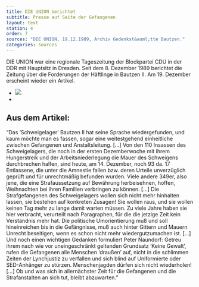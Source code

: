 ```yaml
---
title: DIE UNION berichtet
subtitle: Presse auf Seite der Gefangenen
layout: text
station: 4
order: 7
sources: "DIE UNION, 19.12.1989, Archiv Gedenkst&auml;tte Bautzen."
categories: sources
--- 
```

DIE UNION war eine regionale Tageszeitung der Blockpartei CDU in der DDR mit Hauptsitz in Dresden. Seit dem 8. Dezember 1989 berichtet die Zeitung &uuml;ber die Forderungen der H&auml;ftlinge in Bautzen II. Am 19. Dezember erscheint wieder ein Artikel.

<ul class="carousel">
	<li><a href="{{ site.url }}/assets/station-photos/4_G_Oeffentlichkeit_Quelle_DieUnion_Schweigelager_19-12-1989.jpg" data-lightbox="gallery-1"><img src="{{ site.url }}/assets/station-photos/4_G_Oeffentlichkeit_Quelle_DieUnion_Schweigelager_19-12-1989.jpg"></a></li>
	<li><a href="{{ site.url }}/assets/station-photos/4_G_Oeffentlichkeit_Quelle_DieUnion_Schweigelager2_19-12-1989.jpg" data-lightbox="gallery-1"></a></li>
</ul>

## Aus dem Artikel:

&ldquo;Das &lsquo;Schweigelager&rsquo; Bautzen II hat seine Sprache wiedergefunden, und kaum m&ouml;chte man es fassen, sogar eine weitestgehend einheitliche zwischen Gefangenen und Anstaltsleitung. [&hellip;] Von den 110 Insassen des Schweigelagers, die noch in der ersten Dezemberwoche mit ihrem Hungerstreik und der Arbeitsniederlegung die Mauer des Schweigens durchbrechen halfen, sind heute, am 14. Dezember, noch 93 da. 17 Entlassene, die unter die Amnestie fallen bzw. deren Urteile unverz&uuml;glich gepr&uuml;ft und f&uuml;r unrechtm&auml;&szlig;ig befunden wurden. Viele andere 349er, also jene, die eine Strafaussetzung auf Bew&auml;hrung herbeisehnen, hoffen, Weihnachten bei ihren Familien verbringen zu k&ouml;nnen. [&hellip;] Die Strafgefangenen des Schweigelagers wollen sich nicht mehr hinhalten lassen, sie bestehen auf konkreten Zusagen! Sie wollen raus, und sie wollen keinen Tag mehr zu lange damit warten m&uuml;ssen. Zu viele Jahre haben sie hier verbracht, verurteilt nach Paragraphen, f&uuml;r die die jetzige Zeit kein Verst&auml;ndnis mehr hat. Die politische Umorientierung mu&szlig; und soll hineinreichen bis in die Gef&auml;ngnisse, mu&szlig; auch hinter Gittern und Mauern Unrecht beseitigen, wenn es schon nicht mehr wiedergutzumachen ist. [&hellip;] Und noch einen wichtigen Gedanken formuliert Peter Naundorf: Getreu ihrem nach wie vor uneingeschr&auml;nkt geltenden Grundsatz &lsquo;Keine Gewalt&rsquo;, rufen die Gefangenen alle Menschen &lsquo;drau&szlig;en&rsquo; auf, nicht in die schlimmen Zeiten der Lynchjustiz zu verfallen und sich blind auf Uniformierte oder SED-Anh&auml;nger zu st&uuml;rzen. Menschenjagden d&uuml;rfen sich nicht wiederholen! [&hellip;] Ob und was sich in allern&auml;chster Zeit f&uuml;r die Gefangenen und die Strafanstalten an sich tut, bleibt abzuwarten.&rdquo;